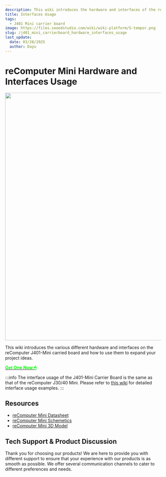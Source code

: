 ```yaml
---
description: This wiki introduces the hardware and interfaces of the reComputer J401-Mini carrier board, which shares the same interface usage as the reComputer J30/40 Mini.
title: Interfaces Usage
tags:
  - J401 Mini carrier board
image: https://files.seeedstudio.com/wiki/wiki-platform/S-tempor.png
slug: /j401_mini_carrierboard_hardware_interfaces_usage
last_update:
  date: 03/28/2025
  author: Dayu
---
```


# reComputer Mini Hardware and Interfaces Usage

<div align="center">
  <img width ="800" src="https://files.seeedstudio.com/wiki/reComputer-Jetson/mini/recomputer-mini-1.jpg"/>  
</div>

This wiki introduces the various different hardware and interfaces on the reComputer J401-Mini carried board and how to use them to expand your project ideas.

<div class="get_one_now_container" style={{textAlign: 'center'}}>
    <a class="get_one_now_item" href="https://www.seeedstudio.com/reComputer-Mini-optional-accessories.html" target="_blank" rel="noopener noreferrer">
            <strong><span><font color={'FFFFFF'} size={"4"}> Get One Now 🖱</font></span></strong>
    </a>
</div>


:::info
The interface usage of the J401-Mini Carrier Board is the same as that of the reComputer J30/40 Mini. Please refer to [this wiki](https://wiki.seeedstudio.com/recomputer_jetson_mini_hardware_interfaces_usage/) for detailed interface usage examples.
:::


## Resources
- [reComputer Mini Datasheet](https://files.seeedstudio.com/products/NVIDIA-Jetson/reComputer_mini_datasheet_V1.0.pdf)
- [reComputer Mini Schemetics](https://files.seeedstudio.com/wiki/reComputer-Jetson/mini/reComputer_Mini_SCH.7z)
- [reComputer Mini 3D Model](https://files.seeedstudio.com/wiki/reComputer-Jetson/mini/reComputer_Mini_3D.7z)




## Tech Support & Product Discussion

Thank you for choosing our products! We are here to provide you with different support to ensure that your experience with our products is as smooth as possible. We offer several communication channels to cater to different preferences and needs.

<div class="button_tech_support_container">
<a href="https://forum.seeedstudio.com/" class="button_forum"></a> 
<a href="https://www.seeedstudio.com/contacts" class="button_email"></a>
</div>

<div class="button_tech_support_container">
<a href="https://discord.gg/eWkprNDMU7" class="button_discord"></a> 
<a href="https://github.com/Seeed-Studio/wiki-documents/discussions/69" class="button_discussion"></a>
</div>